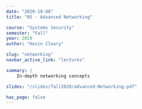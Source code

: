 ```yaml
---
date: "2020-10-08"
title: "05 - Advanced Networking"

course: "Systems Security"
semester: "Fall"
year: 2020
author: "Kevin Cleary"

slug: "networking"
navbar_active_link: "lectures"

summary: |
    In-depth networking concepts

slides: "/slides/fall2020/advanced-Networking.pdf"

has_page: false
---
```

